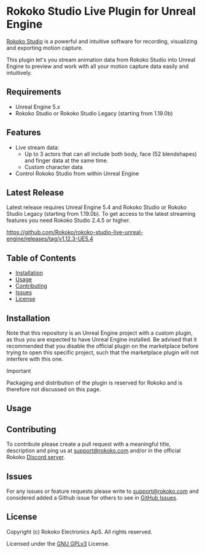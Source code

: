 # Rokoko Studio Live Plugin for Unreal Engine
[Rokoko Studio](https://www.rokoko.com/en/products/studio) is a powerful and intuitive software for recording, visualizing and exporting motion capture.

This plugin let's you stream animation data from Rokoko Studio into Unreal Engine to preview and work with all your motion capture data easily and intuitively.

## Requirements
- Unreal Engine 5.x
- Rokoko Studio or Rokoko Studio Legacy (starting from 1.19.0b)

## Features
- Live stream data:
  * Up to 3 actors that can all include both body, face (52 blendshapes) and finger data at the same time.
  * Custom character data
- Control Rokoko Studio from within Unreal Engine

## Latest Release
Latest release requires Unreal Engine 5.4 and Rokoko Studio or Rokoko Studio Legacy (starting from 1.19.0b).
To get access to the latest streaming features you need Rokoko Studio 2.4.5 or higher.

https://github.com/Rokoko/rokoko-studio-live-unreal-engine/releases/tag/v1.12.3-UE5.4

## Table of Contents
- [Installation](#installation)
- [Usage](#usage)
- [Contributing](#contributing)
- [Issues](#issues)
- [License](#license)

## Installation
Note that this repository is an Unreal Engine project with a custom plugin, as thus you are expected to have Unreal Engine installed.
Be advised that it recommended that you disable the official plugin on the marketplace before trying to open this specific project,
such that the marketplace plugin will not interfere with this one.

> [!IMPORTANT]
> Packaging and distribution of the plugin is reserved for Rokoko and is therefore not discussed on this page.

## Usage

## Contributing

To contribute please create a pull request with a meaningful title, description and ping us at support@rokoko.com and/or in the official Rokoko [Discord server](https://discordapp.com/channels/897473293500710912/897482352417202176).

## Issues

For any issues or feature requests please write to support@rokoko.com and considered added a Github issue for others to see in [GitHub Issues](https://github.com/RokokoElectronics/rokoko-studio-unreal-sample-project/issues).

## License

Copyright (c) Rokoko Electronics ApS. All rights reserved.

Licensed under the [GNU GPLv3](https://github.com/RokokoElectronics/rokoko-studio-unreal-sample-project/blob/master/LICENSE.md) License.
